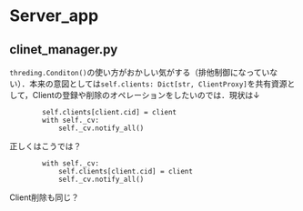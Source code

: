 # Server_app
## clinet_manager.py
`threding.Conditon()`の使い方がおかしい気がする（排他制御になっていない）．本来の意図としては`self.clients: Dict[str, ClientProxy]`を共有資源として，Clientの登録や削除のオペレーションをしたいのでは．現状は↓
```python:client_manager.py=
        self.clients[client.cid] = client
        with self._cv:
            self._cv.notify_all()
```
正しくはこうでは？
```python:client_manager.py=
        with self._cv:
            self.clients[client.cid] = client
            self._cv.notify_all()
```
Client削除も同じ？ 